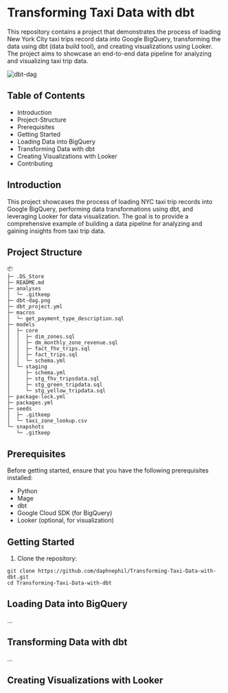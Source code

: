 # Transforming Taxi Data with dbt

This repository contains a project that demonstrates the process of loading New York City taxi trips record data into Google BigQuery, transforming the data using dbt (data build tool), and creating visualizations using Looker. The project aims to showcase an end-to-end data pipeline for analyzing and visualizing taxi trip data.


![dbt-dag](https://github.com/daphnephil/Transforming-Taxi-Data-with-dbt/assets/62921301/cdb6bc9b-93d6-471d-a7fc-1d96c0b56e2a)

## Table of Contents

* Introduction
* Project-Structure
* Prerequisites
* Getting Started
* Loading Data into BigQuery
* Transforming Data with dbt
* Creating Visualizations with Looker
* Contributing

## Introduction
This project showcases the process of loading NYC taxi trip records into Google BigQuery, performing data transformations using dbt, and leveraging Looker for data visualization. The goal is to provide a comprehensive example of building a data pipeline for analyzing and gaining insights from taxi trip data.

## Project Structure
```
📦 
├─ .DS_Store
├─ README.md
├─ analyses
│  └─ .gitkeep
├─ dbt-dag.png
├─ dbt_project.yml
├─ macros
│  └─ get_payment_type_description.sql
├─ models
│  ├─ core
│  │  ├─ dim_zones.sql
│  │  ├─ dm_monthly_zone_revenue.sql
│  │  ├─ fact_fhv_trips.sql
│  │  ├─ fact_trips.sql
│  │  └─ schema.yml
│  └─ staging
│     ├─ schema.yml
│     ├─ stg_fhv_tripsdata.sql
│     ├─ stg_green_tripdata.sql
│     └─ stg_yellow_tripdata.sql
├─ package-lock.yml
├─ packages.yml
├─ seeds
│  ├─ .gitkeep
│  └─ taxi_zone_lookup.csv
└─ snapshots
   └─ .gitkeep
```



## Prerequisites
Before getting started, ensure that you have the following prerequisites installed:

* Python
* Mage
* dbt
* Google Cloud SDK (for BigQuery)
* Looker (optional, for visualization)

## Getting Started
1. Clone the repository:
```
git clone https://github.com/daphnephil/Transforming-Taxi-Data-with-dbt.git
cd Transforming-Taxi-Data-with-dbt
```


## Loading Data into BigQuery
...

## Transforming Data with dbt
...

## Creating Visualizations with Looker

